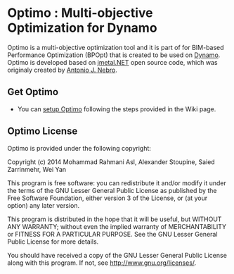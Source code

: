 Optimo : Multi-objective Optimization for Dynamo
======
Optimo is a multi-objective optimization tool and it is part of for BIM-based Performance Optimization (BPOpt) that is created to be used on [Dynamo](http://dynamobim.org/learn/). Optimo is developed based on [jmetal.NET](http://jmetalnet.sourceforge.net/) open source code, which was originaly created by [Antonio J. Nebro](antonio@lcc.uma.es). 

## Get Optimo ##

 - You can [setup Optimo](https://github.com/BPOpt/Optimo/wiki/Setup-Optimo) following the steps provided in the Wiki page. 

## Optimo License ##

Optimo is provided under the following copyright:

Copyright (c) 2014 Mohammad Rahmani Asl, Alexander Stoupine, Saied Zarrinmehr, Wei Yan

This program is free software: you can redistribute it and/or modify
it under the terms of the GNU Lesser General Public License as published by
the Free Software Foundation, either version 3 of the License, or
(at your option) any later version.

This program is distributed in the hope that it will be useful,
but WITHOUT ANY WARRANTY; without even the implied warranty of
MERCHANTABILITY or FITNESS FOR A PARTICULAR PURPOSE.  See the
GNU Lesser General Public License for more details.
 
You should have received a copy of the GNU Lesser General Public License
along with this program.  If not, see <http://www.gnu.org/licenses/>.
